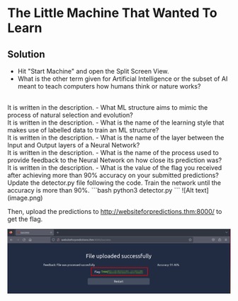 #  The Little Machine That Wanted To Learn

## Solution
- Hit "Start Machine" and open the Split Screen View.
-  What is the other term given for Artificial Intelligence or the subset of AI meant to teach computers how humans think or nature works? 
<br/>
It is written in the description.
- What ML structure aims to mimic the process of natural selection and evolution?
<br/>
It is written in the description.
- What is the name of the learning style that makes use of labelled data to train an ML structure?
<br/>
It is written in the description.
- What is the name of the layer between the Input and Output layers of a Neural Network?
<br/>
It is written in the description.
- What is the name of the process used to provide feedback to the Neural Network on how close its prediction was?
<br/>
It is written in the description.
- What is the value of the flag you received after achieving more than 90% accuracy on your submitted predictions?
<br/>
Update the detector.py file following the code. Train the network until the accuracy is more than 90%.
```bash
python3 detector.py
```
![Alt text](image.png)

Then, upload the predictions to http://websiteforpredictions.thm:8000/ to get the flag.

![Alt text](image-1.png)
